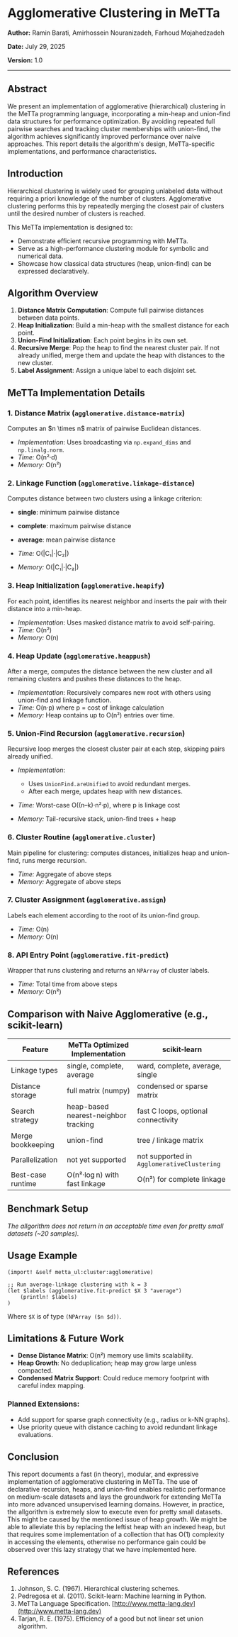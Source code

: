 # Agglomerative Clustering in MeTTa

**Author:** Ramin Barati, Amirhossein Nouranizadeh, Farhoud Mojahedzadeh

**Date:** July 29, 2025

**Version:** 1.0

---

## Abstract

We present an implementation of agglomerative (hierarchical) clustering in the MeTTa programming language, incorporating a min-heap and union-find data structures for performance optimization. By avoiding repeated full pairwise searches and tracking cluster memberships with union-find, the algorithm achieves significantly improved performance over naive approaches. This report details the algorithm's design, MeTTa-specific implementations, and performance characteristics.

## Introduction

Hierarchical clustering is widely used for grouping unlabeled data without requiring a priori knowledge of the number of clusters. Agglomerative clustering performs this by repeatedly merging the closest pair of clusters until the desired number of clusters is reached.

This MeTTa implementation is designed to:

* Demonstrate efficient recursive programming with MeTTa.
* Serve as a high-performance clustering module for symbolic and numerical data.
* Showcase how classical data structures (heap, union-find) can be expressed declaratively.

## Algorithm Overview

1. **Distance Matrix Computation**: Compute full pairwise distances between data points.
2. **Heap Initialization**: Build a min-heap with the smallest distance for each point.
3. **Union-Find Initialization**: Each point begins in its own set.
4. **Recursive Merge**: Pop the heap to find the nearest cluster pair. If not already unified, merge them and update the heap with distances to the new cluster.
5. **Label Assignment**: Assign a unique label to each disjoint set.

## MeTTa Implementation Details

### 1. **Distance Matrix** (`agglomerative.distance-matrix`)

Computes an \$n \times n\$ matrix of pairwise Euclidean distances.

* *Implementation*: Uses broadcasting via `np.expand_dims` and `np.linalg.norm`.
* *Time:* O(n²·d)
* *Memory:* O(n²)

### 2. **Linkage Function** (`agglomerative.linkage-distance`)

Computes distance between two clusters using a linkage criterion:

* **single**: minimum pairwise distance

* **complete**: maximum pairwise distance

* **average**: mean pairwise distance

* *Time:* O(|C₁|·|C₂|)

* *Memory:* O(|C₁|·|C₂|)

### 3. **Heap Initialization** (`agglomerative.heapify`)

For each point, identifies its nearest neighbor and inserts the pair with their distance into a min-heap.

* *Implementation*: Uses masked distance matrix to avoid self-pairing.
* *Time:* O(n²)
* *Memory:* O(n)

### 4. **Heap Update** (`agglomerative.heappush`)

After a merge, computes the distance between the new cluster and all remaining clusters and pushes these distances to the heap.

* *Implementation*: Recursively compares new root with others using union-find and linkage function.
* *Time:* O(n·p) where p = cost of linkage calculation
* *Memory:* Heap contains up to O(n²) entries over time.

### 5. **Union-Find Recursion** (`agglomerative.recursion`)

Recursive loop merges the closest cluster pair at each step, skipping pairs already unified.

* *Implementation*:

  * Uses `UnionFind.areUnified` to avoid redundant merges.
  * After each merge, updates heap with new distances.
* *Time:* Worst-case O((n–k)·n²·p), where p is linkage cost
* *Memory:* Tail-recursive stack, union-find trees + heap

### 6. **Cluster Routine** (`agglomerative.cluster`)

Main pipeline for clustering: computes distances, initializes heap and union-find, runs merge recursion.

* *Time:* Aggregate of above steps
* *Memory:* Aggregate of above steps

### 7. **Cluster Assignment** (`agglomerative.assign`)

Labels each element according to the root of its union-find group.

* *Time:* O(n)
* *Memory:* O(n)

### 8. **API Entry Point** (`agglomerative.fit-predict`)

Wrapper that runs clustering and returns an `NPArray` of cluster labels.

* *Time:* Total time from above steps
* *Memory:* O(n²)

## Comparison with Naive Agglomerative (e.g., scikit-learn)

| Feature           | MeTTa Optimized Implementation       | scikit‑learn                               |
| ----------------- | ------------------------------------ | ------------------------------------------ |
| Linkage types     | single, complete, average            | ward, complete, average, single            |
| Distance storage  | full matrix (numpy)                  | condensed or sparse matrix                 |
| Search strategy   | heap-based nearest-neighbor tracking | fast C loops, optional connectivity        |
| Merge bookkeeping | union-find                           | tree / linkage matrix                      |
| Parallelization   | not yet supported                    | not supported in `AgglomerativeClustering` |
| Best-case runtime | O(n²·log n) with fast linkage        | O(n²) for complete linkage                 |

## Benchmark Setup
*The allgorithm does not return in an acceptable time even for pretty small datasets (~20 samples).*


## Usage Example

```metta
(import! &self metta_ul:cluster:agglomerative)

;; Run average-linkage clustering with k = 3
(let $labels (agglomerative.fit-predict $X 3 "average")
    (println! $labels)
)
```

Where `$X` is of type `(NPArray ($n $d))`.

## Limitations & Future Work

* **Dense Distance Matrix**: O(n²) memory use limits scalability.
* **Heap Growth**: No deduplication; heap may grow large unless compacted.
* **Condensed Matrix Support**: Could reduce memory footprint with careful index mapping.

### Planned Extensions:

* Add support for sparse graph connectivity (e.g., radius or k-NN graphs).
* Use priority queue with distance caching to avoid redundant linkage evaluations.

## Conclusion

This report documents a fast (in theory), modular, and expressive implementation of agglomerative clustering in MeTTa. The use of declarative recursion, heaps, and union-find enables realistic performance on medium-scale datasets and lays the groundwork for extending MeTTa into more advanced unsupervised learning domains. However, in practice, the allgorithm is extremely slow to execute even for pretty small datasets. This might be caused by the mentioned issue of heap growth. We might be able to alleviate this by replacing the leftist heap with an indexed heap, but that requires some implementation of a collection that has O(1) complexity in accessing the elements, otherwise no performance gain could be observed over this lazy strategy that we have implemented here.

## References

1. Johnson, S. C. (1967). Hierarchical clustering schemes.
2. Pedregosa et al. (2011). Scikit-learn: Machine learning in Python.
3. MeTTa Language Specification. [http://www.metta-lang.dev](http://www.metta-lang.dev)
4. Tarjan, R. E. (1975). Efficiency of a good but not linear set union algorithm.
